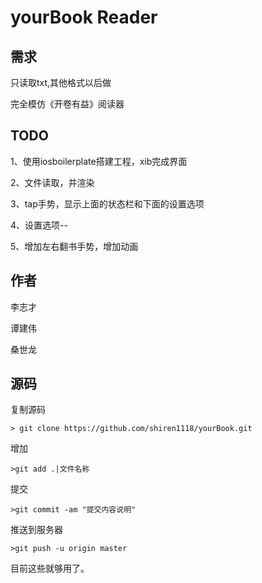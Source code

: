 yourBook Reader
==============================

## 需求

只读取txt,其他格式以后做

完全模仿《开卷有益》阅读器

## TODO

1、使用iosboilerplate搭建工程，xib完成界面

2、文件读取，并渲染

3、tap手势，显示上面的状态栏和下面的设置选项

4、设置选项--

5、增加左右翻书手势，增加动画


## 作者

李志才

谭建伟

桑世龙

## 源码

复制源码

	> git clone https://github.com/shiren1118/yourBook.git
	
增加

	>git add .|文件名称
	
提交

	>git commit -am "提交内容说明"
	
推送到服务器

	>git push -u origin master


目前这些就够用了。